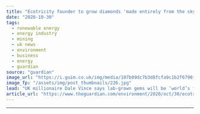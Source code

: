 ```yaml
---
title: "Ecotricity founder to grow diamonds 'made entirely from the sky'"
date: "2020-10-30"
tags: 
  - renewable energy
  - energy industry
  - mining
  - uk news
  - environment
  - business
  - energy
  - guardian
source: "guardian"
image_url: "https://i.guim.co.uk/img/media/107b09dc7b3d8fcfa9c1b2f6796f9326ccf1f633/0_10_3500_2101/master/3500.jpg?width=460&quality=85&auto=format&fit=max&s=ad3eb1fe03565b9b68db0ef29d2337eb"
image_fp: "/assets/img/post_thumbnails/226.jpg"
lead: "UK millionaire Dale Vince says lab-grown gems will be ‘world’s first zero-impact’ diamondsA British multi-millionaire and environmentalist has set out plans to create thousands of carats of carbon-negative, laboratory-grown diamonds every year “made ..."
article_url: "https://www.theguardian.com/environment/2020/oct/30/ecotricity-founder-to-grow-diamonds-made-entirely-from-the-sky"
---
```


---
